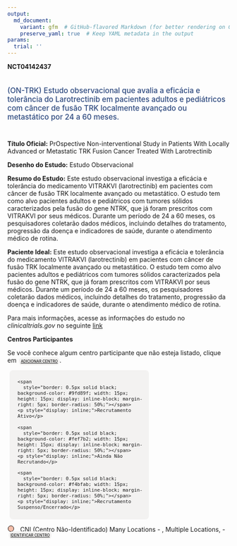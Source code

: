 ```yaml
---
output: 
  md_document:
    variant: gfm  # GitHub-flavored Markdown (for better rendering on GitHub)
    preserve_yaml: true  # Keep YAML metadata in the output
params:
  trial: ''
---
```


**NCT04142437**

<div style="padding: 5px 5px 5px 0px; font-size: 1.20em; font-weight: 500; color: #2E4A7F; text-align: left; margin-bottom: 20px">

(ON-TRK) Estudo observacional que avalia a eficácia e tolerância do
Larotrectinib em pacientes adultos e pediátricos com câncer de fusão TRK
localmente avançado ou metastático por 24 a 60 meses.

</div>

**Título Oficial:** PrOspective Non-interventional Study in Patients
With Locally Advanced or Metastatic TRK Fusion Cancer Treated With
Larotrectinib

**Desenho do Estudo:** Estudo Observacional

**Resumo do Estudo:** Este estudo observacional investiga a eficácia e
tolerância do medicamento VITRAKVI (larotrectinib) em pacientes com
câncer de fusão TRK localmente avançado ou metastático. O estudo tem
como alvo pacientes adultos e pediátricos com tumores sólidos
caracterizados pela fusão do gene NTRK, que já foram prescritos com
VITRAKVI por seus médicos. Durante um período de 24 a 60 meses, os
pesquisadores coletarão dados médicos, incluindo detalhes do tratamento,
progressão da doença e indicadores de saúde, durante o atendimento
médico de rotina.

**Paciente Ideal:** Este estudo observacional investiga a eficácia e
tolerância do medicamento VITRAKVI (larotrectinib) em pacientes com
câncer de fusão TRK localmente avançado ou metastático. O estudo tem
como alvo pacientes adultos e pediátricos com tumores sólidos
caracterizados pela fusão do gene NTRK, que já foram prescritos com
VITRAKVI por seus médicos. Durante um período de 24 a 60 meses, os
pesquisadores coletarão dados médicos, incluindo detalhes do tratamento,
progressão da doença e indicadores de saúde, durante o atendimento
médico de rotina.

Para mais informações, acesse as informações do estudo no
*clinicaltrials.gov* no seguinte
[link](https://clinicaltrials.gov/ct2/show/NCT04142437)

**Centros Participantes**

Se você conhece algum centro participante que não esteja listado, clique
em
<span style="color: #2E4A7F; margin-left: 2px; padding: 4px; background-color: #f3f2f1; border-radius: 8px; font-weight: 500; font-size: 0.6em"><a
href="https://flazar.shinyapps.io/formsapp?study_nct_id=NCT04142437&amp;location_id=N%2FA&amp;location_full_name=N%2FA&amp;form_type=Adicionar%20Centro"
target="_blank">ADICIONAR CENTRO</a></span>.

<div style="margin-bottom: 8px; margin-left: 5px; padding: 8px; max-width: 300px; background-color: #f3f2f1; border-radius: 8px; font-size: 0.9em">

<div style="margin-left: 10px;">

    <span 
      style="border: 0.5px solid black; background-color: #9fd89f; width: 15px; height: 15px; display: inline-block; margin-right: 5px; border-radius: 50%;"></span>
    <p style="display: inline;">Recrutamento Ativo</p>

</div>

<div style="margin-left: 10px;">

    <span 
      style="border: 0.5px solid black; background-color: #fef7b2; width: 15px; height: 15px; display: inline-block; margin-right: 5px; border-radius: 50%;"></span>
    <p style="display: inline;">Ainda Não Recrutando</p>

</div>

<div style="margin-left: 10px;">

    <span 
      style="border: 0.5px solid black; background-color: #f4bfab; width: 15px; height: 15px; display: inline-block; margin-right: 5px; border-radius: 50%;"></span>
    <p style="display: inline;">Recrutamento Suspenso/Encerrado</p>

</div>

</div>

<div style="margin: 1px;">

<span style="border: 0.5px solid black; display: inline-block; width: 12px; height: 12px; border-radius: 50%; margin-right: 10px; padding-bottom: 0px; background-color: #f4bfab;"></span>
CNI (Centro Não-Identificado) Many Locations - , Multiple Locations, -
<span style="color: #2E4A7F; margin-left: 2px; padding: 4px; background-color: #f3f2f1; border-radius: 8px; font-weight: 500; font-size: 0.6em"><a
href="https://flazar.shinyapps.io/formsapp?study_nct_id=NCT04142437&amp;location_id=MANYLOCATIONSMULTIPLELOCATIONSBRAZIL&amp;location_full_name=%28Centro%20N%C3%A3o-Identificado%29%2C%20Many%20Locations%20%20-%20%2C%20Multiple%20Locations%2C%20%20-%20&amp;form_type=Identificar%20Centro"
target="_blank">IDENTIFICAR CENTRO</a></span>

</div>
